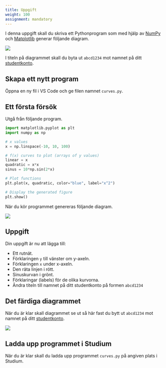 ```yaml
---
title: Uppgift
weight: 100
assignment: mandatory
---
```


I denna uppgift skall du skriva ett Pythonprogram som med hjälp av
[NumPy](../numpy) och [Matplotlib](../matplotlib) generar följande diagram. 

![](/images/python/assignment/final-diagram.png)

I titeln på diagrammet skall du byta ut `abcd1234` mot namnet på ditt
[studentkonto](/preparation/#studentkonto). 

## Skapa ett nytt program

Öppna en ny fil i VS Code och ge filen namnet `curves.py`.

## Ett första försök

Utgå från följande program. 

``` python
import matplotlib.pyplot as plt
import numpy as np

# x values
x = np.linspace(-10, 10, 100)

# f(x) curves to plot (arrays of y values)
linear = x
quadratic = x*x
sinus = 10*np.sin(2*x)

# Plot functions
plt.plot(x, quadratic, color="blue", label="x^2")

# Display the generated figure
plt.show()
```

När du kör programmet genereras följande diagram. 

![](/images/python/assignment/skeleton-diagram.png)

## Uppgift

Din uppgift är nu att lägga till:

- Ett rutnät. 
- Förklaringen `y` till vänster om y-axeln.
- Förklaringen `x` under x-axeln. 
- Den räta linjen i rött. 
- Sinuskurvan i grönt.
- Förklaringar (labels) för de olika kurvorna.
- Ändra titeln till namnet på ditt studentkonto på formen `abcd1234`
  
## Det färdiga diagrammet 

När du är klar skall diagrammet se ut så här fast du bytt ut `abcd1234` mot
namnet på ditt [studentkonto](/preparation/#studentkonto). 

![](/images/python/assignment/final-diagram.png)

## Ladda upp programmet i Studium

När du är klar skall du ladda upp programmet `curves.py` på angiven plats i
Studium.